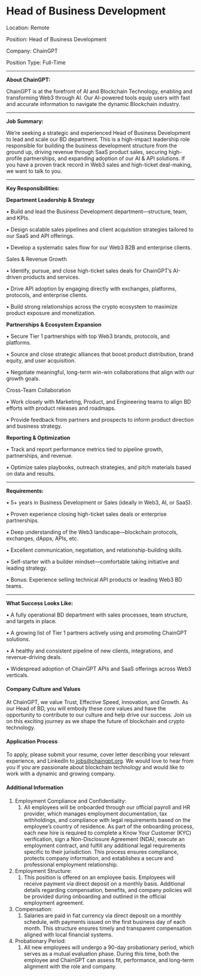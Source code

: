 # Head of Business Development

Location: Remote

Position: Head of Business Development

Company: ChainGPT

Position Type: Full-Time

***

**About ChainGPT:**

ChainGPT is at the forefront of AI and Blockchain Technology, enabling and transforming Web3 through AI. Our AI-powered tools equip users with fast and accurate information to navigate the dynamic Blockchain industry.&#x20;

***

**Job Summary:**

We’re seeking a strategic and experienced Head of Business Development to lead and scale our BD department. This is a high-impact leadership role responsible for building the business development structure from the ground up, driving revenue through SaaS product sales, securing high-profile partnerships, and expanding adoption of our AI & API solutions. If you have a proven track record in Web3 sales and high-ticket deal-making, we want to talk to you.

***

**Key Responsibilities:**

**Department Leadership & Strategy**

• Build and lead the Business Development department—structure, team, and KPIs.

• Design scalable sales pipelines and client acquisition strategies tailored to our SaaS and API offerings.

• Develop a systematic sales flow for our Web3 B2B and enterprise clients.

Sales & Revenue Growth

• Identify, pursue, and close high-ticket sales deals for ChainGPT’s AI-driven products and services.

• Drive API adoption by engaging directly with exchanges, platforms, protocols, and enterprise clients.

• Build strong relationships across the crypto ecosystem to maximize product exposure and monetization.

**Partnerships & Ecosystem Expansion**

• Secure Tier 1 partnerships with top Web3 brands, protocols, and platforms.

• Source and close strategic alliances that boost product distribution, brand equity, and user acquisition.

• Negotiate meaningful, long-term win-win collaborations that align with our growth goals.

Cross-Team Collaboration

• Work closely with Marketing, Product, and Engineering teams to align BD efforts with product releases and roadmaps.

• Provide feedback from partners and prospects to inform product direction and business strategy.

**Reporting & Optimization**

• Track and report performance metrics tied to pipeline growth, partnerships, and revenue.

• Optimize sales playbooks, outreach strategies, and pitch materials based on data and results.

***

**Requirements:**

• 5+ years in Business Development or Sales (ideally in Web3, AI, or SaaS).

• Proven experience closing high-ticket sales deals or enterprise partnerships.

• Deep understanding of the Web3 landscape—blockchain protocols, exchanges, dApps, APIs, etc.

• Excellent communication, negotiation, and relationship-building skills.

• Self-starter with a builder mindset—comfortable taking initiative and leading strategy.

• Bonus: Experience selling technical API products or leading Web3 BD teams.

***

**What Success Looks Like:**

• A fully operational BD department with sales processes, team structure, and targets in place.

• A growing list of Tier 1 partners actively using and promoting ChainGPT solutions.

• A healthy and consistent pipeline of new clients, integrations, and revenue-driving deals.

• Widespread adoption of ChainGPT APIs and SaaS offerings across Web3 verticals.

#### Company Culture and Values

At ChainGPT, we value Trust, Effective Speed, Innovation, and Growth. As our Head of BD, you will embody these core values and have the opportunity to contribute to our culture and help drive our success. Join us on this exciting journey as we shape the future of blockchain and crypto technology.

#### Application Process

To apply, please submit your resume, cover letter describing your relevant experience, and LinkedIn to[ jobs@chaingpt.org](mailto:jobs@chaingpt.org). We would love to hear from you if you are passionate about blockchain technology and would like to work with a dynamic and growing company.

#### Additional Information

1. Employment Compliance and Confidentiality:
   1. All employees will be onboarded through our official payroll and HR provider, which manages employment documentation, tax withholdings, and compliance with legal requirements based on the employee’s country of residence. As part of the onboarding process, each new hire is required to complete a Know Your Customer (KYC) verification, sign a Non-Disclosure Agreement (NDA), execute an employment contract, and fulfill any additional legal requirements specific to their jurisdiction. This process ensures compliance, protects company information, and establishes a secure and professional employment relationship.
2. Employment Structure:
   1. This position is offered on an employee basis. Employees will receive payment via direct deposit on a monthly basis. Additional details regarding compensation, benefits, and company policies will be provided during onboarding and outlined in the official employment agreement.
3. Compensation:
   1. Salaries are paid in fiat currency via direct deposit on a monthly schedule, with payments issued on the first business day of each month. This structure ensures timely and transparent compensation aligned with local financial systems.
4. Probationary Period:
   1. All new employees will undergo a 90-day probationary period, which serves as a mutual evaluation phase. During this time, both the employee and ChainGPT can assess fit, performance, and long-term alignment with the role and company.
